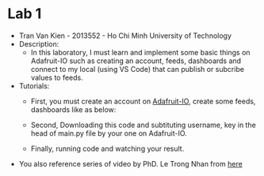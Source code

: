 # Lab 1
* Tran Van Kien - 2013552 - Ho Chi Minh University of Technology
* Description:
  * In this laboratory, I must learn and implement some basic things on Adafruit-IO such as creating an account, feeds, dashboards and connect to my local (using VS Code) that can publish or subcribe values to feeds.
* Tutorials:
  * First, you must create an account on [Adafruit-IO](https://accounts.adafruit.com/users/sign_in), create some feeds, dashboards like as below:
 
  * Second, Downloading this code and subtituting username, key in the head of main.py file by your one on Adafruit-IO.
 
  * Finally, running code and watching your result.    
* You also reference series of video by PhD. Le Trong Nhan from [here](https://www.youtube.com/watch?v=5CtrNZ0aI88&list=PLyD_mbw_VznORt7CY33jGoCamjVOPyPQj)      
